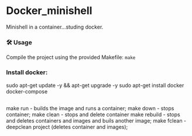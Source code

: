 # Docker_minishell
Minishell in a container...studing docker. 

### 🛠️ Usage

Compile the project using the provided Makefile: ```make```

### Install docker:
sudo apt-get update -y && apt-get upgrade -y 
sudo apt-get install docker docker-compose

##
make run - builds the image and runs a container;
make down - stops container;
make clean - stops and delete container
make rebuild - stops and deletes containers and images and buils another image;
make fclean - deepclean project (deletes container and images);

